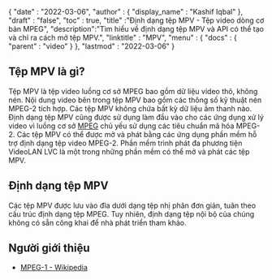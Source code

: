 {
  "date" : "2022-03-06",
  "author" : {
    "display_name" : "Kashif Iqbal"
},
  "draft" : "false",
  "toc" : true,
  "title" :"Định dạng tệp MPV - Tệp video dòng cơ bản MPEG",
  "description":"Tìm hiểu về định dạng tệp MPV và API có thể tạo và chỉ ra cách mở tệp MPV.",
  "linktitle" : "MPV",
  "menu" : {
    "docs" : {
      "parent" : "video"
}
},
  "lastmod" : "2022-03-06"
}

## Tệp MPV là gì?

Tệp MPV là tệp video luồng cơ sở MPEG bao gồm dữ liệu video thô, không nén. Nội dung video bên trong tệp MPV bao gồm các thông số kỹ thuật nén MPEG-2 tích hợp. Các tệp MPV không chứa bất kỳ dữ liệu âm thanh nào. Định dạng tệp MPV cũng được sử dụng làm đầu vào cho các ứng dụng xử lý video vì luồng cơ sở [MPEG](/vi/video/mpg/) chủ yếu sử dụng các tiêu chuẩn mã hóa MPEG-2. Các tệp MPV có thể được mở và phát bằng các ứng dụng phần mềm hỗ trợ định dạng tệp video MPEG-2. Phần mềm trình phát đa phương tiện VideoLAN LVC là một trong những phần mềm có thể mở và phát các tệp MPV.

## Định dạng tệp MPV

Các tệp MPV được lưu vào đĩa dưới dạng tệp nhị phân đơn giản, tuân theo cấu trúc định dạng tệp MPEG. Tuy nhiên, định dạng tệp nội bộ của chúng không có sẵn công khai để nhà phát triển tham khảo.

## Người giới thiệu ##

- [MPEG-1 - Wikipedia](https://en.wikipedia.org/wiki/MPEG-1)

